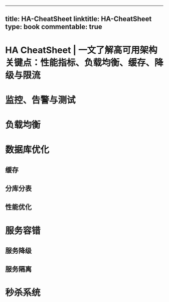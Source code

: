 
---
title: HA-CheatSheet
linktitle: HA-CheatSheet
type: book
commentable: true
---

# HA CheatSheet | 一文了解高可用架构关键点：性能指标、负载均衡、缓存、降级与限流

# 监控、告警与测试

# 负载均衡

# 数据库优化

## 缓存

## 分库分表

## 性能优化

# 服务容错

## 服务降级

## 服务隔离

# 秒杀系统

    